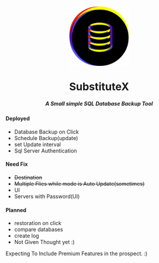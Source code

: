 
<p align="center">
  <img align="center" src="https://github.com/Tuurash/SubstituteX/blob/main/Icon/SubstituteX.png" width="160" height="160" />
</p>
<h1 align="center">SubstituteX</h1>  
<h5 align="center">
  A Small simple SQL Database Backup Tool
</h5>

#### Deployed
- Database Backup on Click
- Schedule Backup(update)
- set Update interval
- Sql Server Authentication
#### Need Fix
- ~~Destination~~
- ~~Multiple Flies while mode is Auto Update(sometimes)~~
- UI
- Servers with Password(UI)  
#### Planned  
- restoration on click
- compare databases
- create log
- Not Given Thought yet :)

Expecting To Include Premium Features in the prospect. :)
